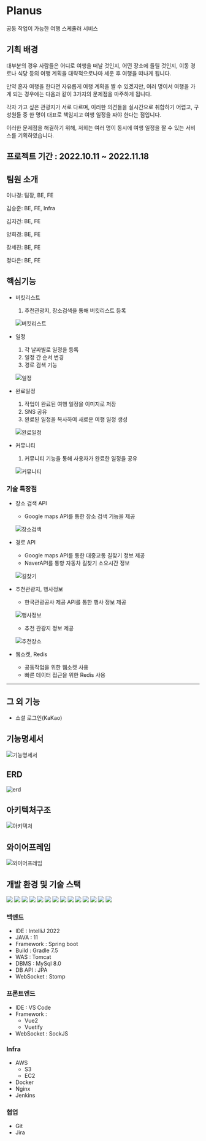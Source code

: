 # Planus

공동 작업이 가능한 여행 스케줄러 서비스

## 기획 배경

대부분의 경우 사람들은 어디로 여행을 떠날 것인지, 어떤 장소에 들릴 것인지, 이동 경로나 식당 등의 여행 계획을 대략적으로나마 세운 후 여행을 떠나게 됩니다. 

만약 혼자 여행을 한다면 자유롭게 여행 계획을 짤 수 있겠지만, 여러 명이서 여행을 
가게 되는 경우에는 다음과 같이 3가지의 문제점을 마주하게 됩니다. 

각자 가고 싶은 관광지가 서로 다르며, 이러한 의견들을 실시간으로 취합하기 어렵고, 
구성원들 중 한 명이 대표로 책임지고 여행 일정을 짜야 한다는 점입니다.

이러한 문제점을 해결하기 위해, 저희는 여러 명이 동시에 여행 일정을 짤 수 있는 서비스를 
기획하였습니다.

## 프로젝트 기간 : 2022.10.11 ~ 2022.11.18

## 팀원 소개

이나경: 팀장, BE, FE

김승준: BE, FE, Infra

김지건: BE, FE

양희경: BE, FE

장세진: BE, FE

정다은: BE, FE

## 핵심기능

- 버킷리스트
    1. 추천관광지, 장소검색을 통해 버킷리스트 등록
    
    ![버킷리스트](/uploads/246cf121e2fcbca8906c726f307390b0/버킷리스트.gif)

- 일정
    1. 각 날짜별로 일정을 등록
    2. 일정 간 순서 변경
    3. 경로 검색 기능

    ![일정](/uploads/ffb8f4b6f9e10e2ea85e8336effa816d/일정.gif)
    
- 완료일정
    1. 작업이 완료된 여행 일정을 이미지로 저장
    2. SNS 공유
    3. 완료된 일정을 복사하여 새로운 여행 일정 생성

    ![완료일정](/uploads/898304ab4976906bf8c6d03d528737e7/완료일정.gif)

- 커뮤니티
    1. 커뮤니티 기능을 통해 사용자가 완료한 일정을 공유

    ![커뮤니티](/uploads/6358038d8935922ffe3c1aea15a75633/커뮤니티.gif)

### 기술 특장점

- 장소 검색 API
    - Google maps API를 통한 장소 검색 기능을 제공

    ![장소검색](/uploads/fd151c42f8c8c3ce96e018cfb7a40d89/장소검색.gif)

- 경로 API
    - Google maps API를 통한 대중교통 길찾기 정보 제공
    - NaverAPI를 통항 자동차 길찾기 소요시간 정보

    ![길찾기](/uploads/9825883b96c26da3571618a8d3fbecb8/길찾기.gif)

- 추천관광지, 행사정보
    - 한국관광공사 제공 API를 통한 행사 정보 제공

    ![행사정보](/uploads/333a7084ea4a877d6d6f36139613d7b1/행사정보.gif)

    - 추천 관광지 정보 제공

    ![추천장소](/uploads/d8d67f8fd8a489476b01e293b68e0c61/추천장소.gif)

- 웹소켓, Redis
    - 공동작업을 위한 웹소켓 사용
    - 빠른 데이터 접근을 위한 Redis 사용
    

---

## 그 외 기능

- 소셜 로그인(KaKao)

## 기능명세서

![기능명세서](/uploads/c0c5e19ee79398bd3f1c7af32f828f51/기능명세서.png)

## ERD

![erd](/uploads/a0e888e3c17a54e42d9050bc32a5c7f0/erd.png)

## 아키텍처구조

![아키텍처](/uploads/bd83217d140c311538f2f5095e1852bb/아키텍처.png)

## 와이어프레임

![와이어프레임](/uploads/e5189b6a424bb7ed8c4ac72a9982cebf/와이어프레임.png)

## 개발 환경 및 기술 스택

<img src="https://img.shields.io/badge/springboot-6DB33F?style=for-the-badge&logo=springboot&logoColor=white">

<img src="https://img.shields.io/badge/java-007396?style=for-the-badge&logo=java&logoColor=white">

<img src="https://img.shields.io/badge/gradle-02303A?style=for-the-badge&logo=gradle&logoColor=white">

<img src="https://img.shields.io/badge/vue.js-4FC08D?style=for-the-badge&logo=vue.js&logoColor=white">

<img src="https://img.shields.io/badge/vuetify-1867C0?tyle=for-the-badge&logo=Vuetify&logoColor=white">

<img src="https://img.shields.io/badge/javascript-F7DF1E?style=for-the-badge&logo=javascript&logoColor=black">

<img src="https://img.shields.io/badge/css-1572B6?style=for-the-badge&logo=css3&logoColor=white">

<img src="https://img.shields.io/badge/amazonaws-232F3E?style=for-the-badge&logo=amazonaws&logoColor=white">

<img src="https://img.shields.io/badge/apache tomcat-F8DC75?style=for-the-badge&logo=apachetomcat&logoColor=white">

<img src="https://img.shields.io/badge/mysql-4479A1?style=for-the-badge&logo=mysql&logoColor=white">

<img src="https://img.shields.io/badge/NGINX-009639?style=for-the-badge&logo=NGINX&logoColor=white">

<img src="https://img.shields.io/badge/Docker-2496ED?style=for-the-badge&logo=Docker&logoColor=white">

<img src="https://img.shields.io/badge/Jenkins-D24939?style=for-the-badge&logo=Jenkins&logoColor=white">

<img src="https://img.shields.io/badge/redis-%23DD0031.svg?style=for-the-badge&logo=redis&logoColor=white">

### 백엔드

- IDE : IntelliJ 2022
- JAVA : 11
- Framework : Spring boot
- Build : Gradle 7.5
- WAS : Tomcat
- DBMS : MySql 8.0
- DB API : JPA
- WebSocket : Stomp

### 프론트엔드

- IDE : VS Code
- Framework :
    - Vue2
    - Vuetify
- WebSocket : SockJS

### Infra

- AWS
    - S3
    - EC2
- Docker
- Nginx
- Jenkins

### 협업

- Git
- Jira
